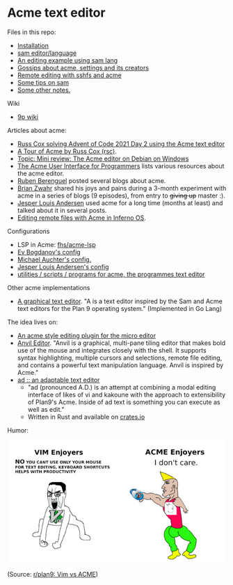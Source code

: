 # Acme text editor

Files in this repo:

- [Installation](install.md)
- [sam editor/language](sam.md)
- [An editing example using sam lang](acme-edit-example-inlcudegraphics.txt)
- [Gossips about acme, settings and its creators](gossips.md)
- [Remote editing with sshfs and acme](remote-editing.md)
- [Some tips on sam](acme-sam-tips.txt)
- [Some other notes.](tips.txt)

Wiki

- [9p wiki](https://9p.io/wiki/plan9/community/index.html)

Articles about acme:

- [Russ Cox solving Advent of Code 2021 Day 2 using the Acme text editor](https://youtu.be/B5l2g3-jQnY)
- [A Tour of Acme by Russ Cox (rsc)](https://research.swtch.com/acme).
- [Topic: Mini review: The Acme editor on Debian on Windows](http://www.donationcoder.com/forum/index.php?topic=45547.0)
- [The Acme User Interface for Programmers](http://acme.cat-v.org) lists various resources about the acme editor.
- [Ruben Berenguel](https://www.mostlymaths.net/2013/03/extensibility-programming-acme-text-editor.html) posted several blogs about acme.
- [Brian Zwahr](http://echosa.github.io/blog/2014/06/18/lets-try-acme-ep-1-hello/) shared his joys and pains during a 3-month experiment with acme in a series of blogs (9 episodes), from entry to ~~giving up~~ master :).
- [Jesper Louis Andersen](http://jlouisramblings.blogspot.sg/2013/04/acme-as-editor_20.html) used acme for a long time (months at least) and talked about it in several posts.
- [Editing remote files with Acme in Inferno OS](https://bluishcoder.co.nz/2013/06/11/editing-remote-files-with-acme-in-inferno-os.html).

Configurations

- LSP in Acme: [fhs/acme-lsp](https://github.com/fhs/acme-lsp)
- [Ev Bogdanov's config](https://github.com/evbogdanov/acme)
- [Michael Auchter's config.](https://github.com/auchter/dotfiles/tree/master/plan9)
- [Jesper Louis Andersen's config](https://github.com/jlouis/plan9-setup)
- [utilities / scripts / programs for acme, the programmes text editor](https://github.com/karahobny/acme-utils)

Other acme implementations

- [A graphical text editor](https://github.com/as/a). "A is a text editor inspired by the Sam and Acme text editors for the Plan 9 operating system." (Implemented in Go Lang)

The idea lives on:

- [An acme style editing plugin for the micro editor](https://github.com/xxuejie/micro-acme.git)
- [Anvil Editor](https://anvil-editor.net). "Anvil is a graphical, multi-pane tiling editor that makes bold use of the mouse and integrates closely with the shell. It supports syntax highlighting, multiple cursors and selections, remote file editing, and contains a powerful text manipulation language. Anvil is inspired by Acme."
- [ad :: an adaptable text editor](https://github.com/sminez/ad?tab=readme-ov-file)
  - "ad (pronounced A.D.) is an attempt at combining a modal editing interface of likes of vi and kakoune with the approach to extensibility of Plan9's Acme. Inside of ad text is something you can execute as well as edit."
  - Written in Rust and available on [crates.io](https://crates.io/crates/ad-editor)

Humor:

![Vim vs ACME](/images/vim-vs-acme.png)

(Source: [r/plan9: Vim vs ACME](https://www.reddit.com/r/plan9/s/fJgg75folb))
